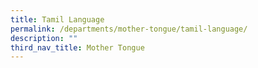 ```yaml
---
title: Tamil Language
permalink: /departments/mother-tongue/tamil-language/
description: ""
third_nav_title: Mother Tongue
---
```

